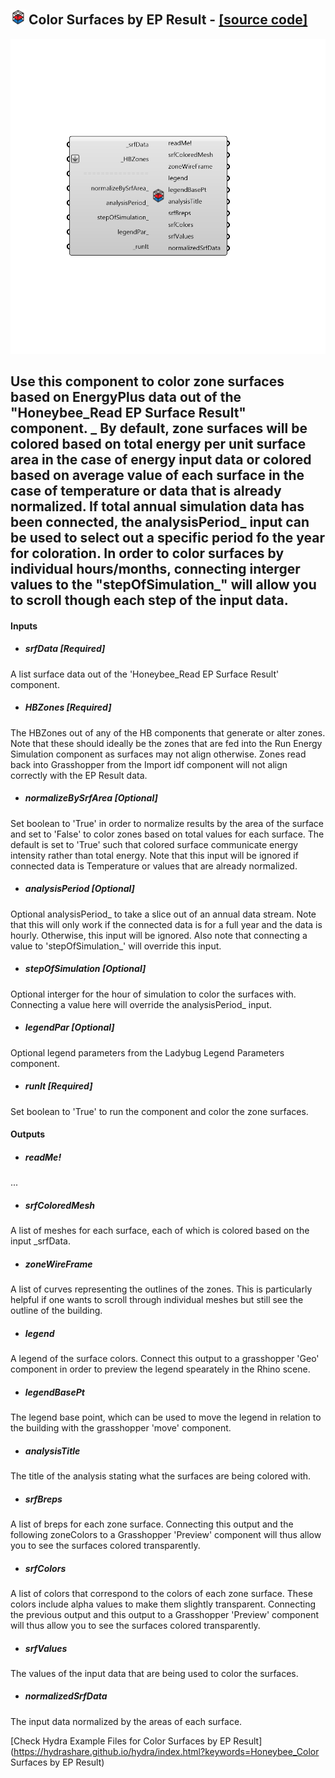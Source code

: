 ## ![](../../images/icons/Color_Surfaces_by_EP_Result.png) Color Surfaces by EP Result - [[source code]](https://github.com/mostaphaRoudsari/honeybee/tree/master/src/Honeybee_Color%20Surfaces%20by%20EP%20Result.py)

![](../../images/components/Color_Surfaces_by_EP_Result.png)

Use this component to color zone surfaces based on EnergyPlus data out of the "Honeybee_Read EP Surface Result" component.
 _
 By default, zone surfaces will be colored based on total energy per unit surface area in the case of energy input data or colored based on average value of each surface in the case of temperature or data that is already normalized.
 If total annual simulation data has been connected, the analysisPeriod_ input can be used to select out a specific period fo the year for coloration.
 In order to color surfaces by individual hours/months, connecting interger values to the "stepOfSimulation_" will allow you to scroll though each step of the input data.
 -
 

#### Inputs
* ##### srfData [Required]
A list surface data out of the 'Honeybee_Read EP Surface Result' component.
* ##### HBZones [Required]
The HBZones out of any of the HB components that generate or alter zones.  Note that these should ideally be the zones that are fed into the Run Energy Simulation component as surfaces may not align otherwise.  Zones read back into Grasshopper from the Import idf component will not align correctly with the EP Result data.
* ##### normalizeBySrfArea [Optional]
Set boolean to 'True' in order to normalize results by the area of the surface and set to 'False' to color zones based on total values for each surface.  The default is set to 'True' such that colored surface communicate energy intensity rather than total energy.  Note that this input will be ignored if connected data is Temperature or values that are already normalized.
* ##### analysisPeriod [Optional]
Optional analysisPeriod_ to take a slice out of an annual data stream.  Note that this will only work if the connected data is for a full year and the data is hourly.  Otherwise, this input will be ignored. Also note that connecting a value to 'stepOfSimulation_' will override this input.
* ##### stepOfSimulation [Optional]
Optional interger for the hour of simulation to color the surfaces with.  Connecting a value here will override the analysisPeriod_ input.
* ##### legendPar [Optional]
Optional legend parameters from the Ladybug Legend Parameters component.
* ##### runIt [Required]
Set boolean to 'True' to run the component and color the zone surfaces.

#### Outputs
* ##### readMe!
...
* ##### srfColoredMesh
A list of meshes for each surface, each of which is colored based on the input _srfData.
* ##### zoneWireFrame
A list of curves representing the outlines of the zones.  This is particularly helpful if one wants to scroll through individual meshes but still see the outline of the building.
* ##### legend
A legend of the surface colors. Connect this output to a grasshopper 'Geo' component in order to preview the legend spearately in the Rhino scene.
* ##### legendBasePt
The legend base point, which can be used to move the legend in relation to the building with the grasshopper 'move' component.
* ##### analysisTitle
The title of the analysis stating what the surfaces are being colored with.
* ##### srfBreps
A list of breps for each zone surface. Connecting this output and the following zoneColors to a Grasshopper 'Preview' component will thus allow you to see the surfaces colored transparently.
* ##### srfColors
A list of colors that correspond to the colors of each zone surface.  These colors include alpha values to make them slightly transparent.  Connecting the previous output and this output to a Grasshopper 'Preview' component will thus allow you to see the surfaces colored transparently.
* ##### srfValues
The values of the input data that are being used to color the surfaces.
* ##### normalizedSrfData
The input data normalized by the areas of each surface.


[Check Hydra Example Files for Color Surfaces by EP Result](https://hydrashare.github.io/hydra/index.html?keywords=Honeybee_Color Surfaces by EP Result)